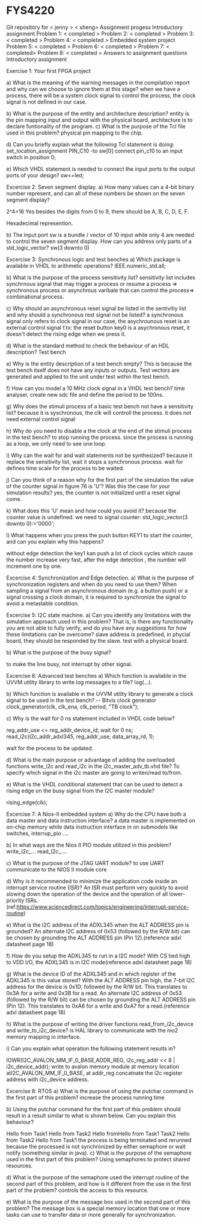 # FYS4220
Git repository for < jenny > < sheng>
Assignment progess
Introductory assignment
Problem 1: < completed >
Problem 2: < completed >
Problem 3: < completed >
Problem 4: < completed >
Embedded system project
Problem 5: < completed >
Problem 6: < completed >
Problem 7: < completed>
Problem 8: < completed >
Answers to assignment questions
Introductory assignment

Exercise 1: Your first FPGA project

a) What is the meaning of the warning messages in the compilation report and why can we choose to ignore them at this stage? when we have a process, there will be a system clock signal to control the process, the clock signal is not defined in our case.

b) What is the purpose of the entity and architecture description? entity is the pin mapping input and output with the physical board, architecture is to declare funtionality of the program. c) What is the purpose of the Tcl file used in this problem? physical pin mapping to the chip.

d) Can you briefly explain what the following Tcl statement is doing: set_location_assignment PIN_C10 -to sw[0] connect pin_c10 to an input switch in position 0;

e) Which VHDL statement is needed to connect the input ports to the output ports of your design? sw<=led;

Excercise 2: Seven segment display.
a) How many values can a 4-bit binary number represent, and can all of these numbers be shown on the seven segment display?

2^4=16 Yes besides the digits from 0 to 9, there should be A, B, C, D, E, F.

Hexadecimal represention.

b) The input port sw is a bundle / vector of 10 input while only 4 are needed to control the seven segment display. How can you address only parts of a std_logic_vector? sw(3 downto 0)

Excercise 3: Synchronous logic and test benches
a) Which package is available in VHDL to arithmetic operations? IEEE.numeric_std.all;

b) What is the purpose of the process sensitivity list? sensitivity list includes synchrnous signal that may trigger a process or resume a process => synchronous process or asynchrous varibale that can control the process=> combinational process.

c) Why should an asynchronous reset signal be listed in the sentivitiy list and why should a synchronous rest signal not be listed? a synchronous signal only refers to clock signal in our case, the asychrounous reset is an external control signal f.tx: the reset button key0 is a asychronous reset, it doesn't detect the rising edge when we press it.

d) What is the standard method to check the behaviour of an HDL description? Test bench

e) Why is the entity description of a test bench empty? This is because the test bench itself does not have any inputs or outputs. Test vectors are generated and applied to the unit under test within the test bench.

f) How can you model a 10 MHz clock signal in a VHDL test bench? time analyser, create new sdc file and define the period to be 100ns.

g) Why does the stimuli process of a basic test bench not have a sensitivity list? because it is syschronous, the clk will controll the process. it does not need external control signal

h) Why do you need to disable a the clock at the end of the stimuli process in the test bench? to stop running the process. since the process is running as a loop, we only need to see one loop.

i) Why can the wait for and wait statements not be synthesized? because it replace the sensitivity list, wait it stops a synchronous process. wait for defines time scale for the process to be waited.

j) Can you think of a reason why for the first part of the simulation the value of the counter signal in figure 76 is 'U'? Was this the case for your simulation results? yes, the counter is not initialized until a reset signal come.

k) What does this 'U' mean and how could you avoid it? because the counter value is undefined. we need to signal counter: std_logic_vector(3 downto 0):='0000';

l) What happens when you press the push button KEY1 to start the counter, and can you explain why this happens?

without edge detection the key1 kan push a lot of clock cycles which cause the number increase very fast, after the edge detection , the number will increment one by one.

Excercise 4: Synchronization and Edge detection.
a) What is the purpose of synchronization registers and when do you need to use them? When sampling a signal from an asynchronous domain (e.g. a button push) or a signal crossing a clock domain, it is required to synchronize the signal to avoid a metastable condition.

Excercise 5: I2C state machine.
a) Can you identify any limitations with the simulation approach used in this problem? That is, is there any functionality you are not able to fully verify, and do you have any suggestions for how these limitations can be overcome? slave address is predefined, in phycial board, they should be responded by the slave. test with a physical board.

b) What is the purpose of the busy signal?

to make the line busy, not interrupt by other signal.

Excercise 6: Advanced test benches
a) Which function is available in the UVVM utility library to write log messages to a file? log(...).

b) Which function is available in the UVVM utility library to generate a clock signal to be used in the test bench? -- Bitvis clock generator clock_generator(clk, clk_ena, clk_period, "TB clock");

c) Why is the wait for 0 ns statement included in VHDL code below?

reg_addr_use <= reg_addr_device_id; wait for 0 ns; read_i2c(i2c_addr_adxl345, reg_addr_use, data_array_rd, 1);

wait for the process to be updated.

d) What is the main purpose or advantage of adding the overloaded functions write_i2c and read_i2c in the i2c_master_adv_tb.vhd file? To specify which signal in the i2c master are going to writen/read to/from.

e) What is the VHDL conditional statement that can be used to detect a rising edge on the busy signal from the I2C master module?

rising_edge(clk);

Excercise 7: A Nios-II embedded system
a) Why do the CPU have both a data master and data instruction interface? a data master is implemented on on-chip memory while data instruction interface in on submodels like switches, interrup_pio ....

b) In what ways are the Nios II PIO module utilized in this problem? write_I2c_... read_I2c_....

c) What is the purpose of the JTAG UART module? to use UART communicate to the NIOS II module core

d) Why is it recommended to minimize the application code inside an interrupt service routine (ISR)? An ISR must perform very quickly to avoid slowing down the operation of the device and the operation of all lower-priority ISRs.(ref:https://www.sciencedirect.com/topics/engineering/interrupt-service-routine)

e) What is the I2C address of the ADXL345 when the ALT ADDRESS pin is grounded? An alternate I2C address of 0x53 (followed by the R/W bit) can be chosen by grounding the ALT ADDRESS pin (Pin 12).(reference adxl datasheet page 18)

f) How do you setup the ADXL345 to run in a I2C mode? With CS tied high to VDD I/O, the ADXL345 is in I2C mode(reference adxl datasheet page 18)

g) What is the device ID of the ADXL345 and in which register of the ADXL345 is this value stored? With the ALT ADDRESS pin high, the 7-bit I2C address for the device is 0x1D, followed by the R/W bit. This translates to 0x3A for a write and 0x3B for a read. An alternate I2C address of 0x53 (followed by the R/W bit) can be chosen by grounding the ALT ADDRESS pin (Pin 12). This translates to 0xA6 for a write and 0xA7 for a read.(reference adxl datasheet page 18)

h) What is the purpose of writing the driver functions read_from_i2c_device and write_to_i2c_device? is HAL library to communicate with the nio2 memory mapping io interface.

i) Can you explain what operation the following statement results in?

IOWR(I2C_AVALON_MM_IF_0_BASE,ADDR_REG, i2c_reg_addr << 8 | i2c_device_addr); write to avalon memory module at memory location atI2C_AVALON_MM_IF_0_BASE, at addr_reg concatnate the i2c register address with i2c_device address.

Excercise 8: RTOS
a) What is the purpose of using the putchar command in the first part of this problem? increase the process running time

b) Using the putchar command for the first part of this problem should result in a result similar to what is shown below. Can you explain this behaviour?

Hello from Task1 Hello from Task2 Hello fromHello from Task1 Task2 Hello from Task2 Hello from Task1 the process is being terminated and rerunned because the processed is not synchronized by either semaphore or wait notify (something similar in java). c) What is the purpose of the semaphore used in the first part of this problem? Using semaphores to protect shared resources.

d) What is the purpose of the semaphore used the interrupt routine of the second part of this problem, and how is it different from the use in the first part of the problem? controls the access to this resource.

e) What is the purpose of the message box used in the second part of this problem? The message box is a special memory location that one or more tasks can use to transfer data or more generally for synchronization.
